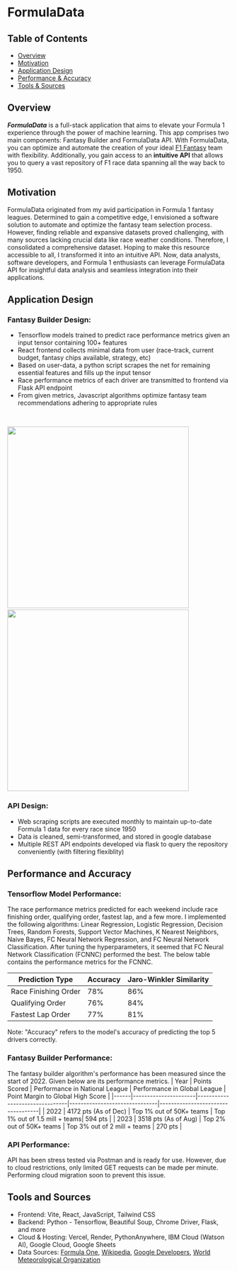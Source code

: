 # FormulaData

## Table of Contents

- [Overview](#overview)
- [Motivation](#motivation)
- [Application Design](#application-design)
- [Performance & Accuracy](#performance-and-accuracy)
- [Tools & Sources](#tools-and-sources)

## Overview
**_FormulaData_** is a full-stack application that aims to elevate your Formula 1 experience through the power of machine learning. This app comprises two main components: Fantasy Builder and FormulaData API. With FormulaData, you can optimize and automate the creation of your ideal [F1 Fantasy](https://fantasy.formula1.com/en/) team with flexibility. Additionally, you gain access to an **intuitive API** that allows you to query a vast repository of F1 race data spanning all the way back to 1950.

## Motivation
FormulaData originated from my avid participation in Formula 1 fantasy leagues. Determined to gain a competitive edge, I envisioned a software solution to automate and optimize the fantasy team selection process. However, finding reliable and expansive datasets proved challenging, with many sources lacking crucial data like race weather conditions. Therefore, I consolidated a comprehensive dataset. Hoping to make this resource accessible to all, I transformed it into an intuitive API. Now, data analysts, software developers, and Formula 1 enthusiasts can leverage FormulaData API for insightful data analysis and seamless integration into their applications.

## Application Design
### Fantasy Builder Design:
* Tensorflow models trained to predict race performance metrics given an input tensor containing 100+ features
* React frontend collects minimal data from user (race-track, current budget, fantasy chips available, strategy, etc)
* Based on user-data, a python script scrapes the net for remaining essential features and fills up the input tensor
* Race performance metrics of each driver are transmitted to frontend via Flask API endpoint
* From given metrics, Javascript algorithms optimize fantasy team recommendations adhering to appropriate rules
<br/>
<p>
  <img src="https://github.com/anirudhk33/FormulaData/assets/114661218/ef38db1b-51a9-4298-b89c-d1aae1e67727" height="410"  />
  &nbsp;
  <img src="https://github.com/anirudhk33/FormulaData/assets/114661218/303a450f-e591-458c-882d-06840fb7cbdf" height="410"  />
</p>

### API Design:
* Web scraping scripts are executed monthly to maintain up-to-date Formula 1 data for every race since 1950
* Data is cleaned, semi-transformed, and stored in google database
* Multiple REST API endpoints developed via flask to query the repository conveniently (with filtering flexiblity)

## Performance and Accuracy
### Tensorflow Model Performance:
The race performance metrics predicted for each weekend include race finishing order, qualifying order, fastest lap, and a few more.
I implemented the following algorithms: Linear Regression, Logistic Regression, Decision Trees, Random Forests, Support Vector Machines, K Nearest Neighbors, Naive Bayes, FC Neural Network Regression, and FC Neural Network Classification. After tuning the hyperparameters, it seemed that FC Neural Network Classification (FCNNC) performed the best. The below table contains the performance metrics for the FCNNC. <br/>

| Prediction Type        | Accuracy| Jaro-Winkler Similarity |
|------------------------|---------|-------------------------|
| Race Finishing Order   | 78%     | 86%                     |
| Qualifying Order       | 76%     | 84%                     |
| Fastest Lap Order      | 77%     | 81%                     |

Note: "Accuracy" refers to the model's accuracy of predicting the top 5 drivers correctly.

### Fantasy Builder Performance:
The fantasy builder algorithm's performance has been measured since the start of 2022. Given below are its performance metrics.
| Year | Points Scored        | Performance in National League | Performance in Global League  | Point Margin to Global High Score |
|------|----------------------|--------------------------------|-------------------------------|-----------------------------------|
| 2022 | 4172 pts (As of Dec) | Top 1% out of 50K+ teams       | Top 1% out of 1.5 mill + teams| 594 pts                           |
| 2023 | 3518 pts (As of Aug) | Top 2% out of 50K+ teams       | Top 3% out of 2 mill + teams  | 270 pts                           |

### API Performance:
API has been stress tested via Postman and is ready for use. However, due to cloud restrictions, only limited GET requests can be made per minute. Performing cloud migration soon to prevent this issue.

## Tools and Sources
* Frontend: Vite, React, JavaScript, Tailwind CSS
* Backend: Python - Tensorflow, Beautiful Soup, Chrome Driver, Flask, and more
* Cloud & Hosting: Vercel, Render, PythonAnywhere, IBM Cloud (Watson AI), Google Cloud, Google Sheets
* Data Sources: [Formula One](https://www.formula1.com/), [Wikipedia](https://en.wikipedia.org/), [Google Developers](https://developers.google.com/public-data/docs/canonical/countries_csv), [World Meteorological Organization](https://worldweather.wmo.int/)
